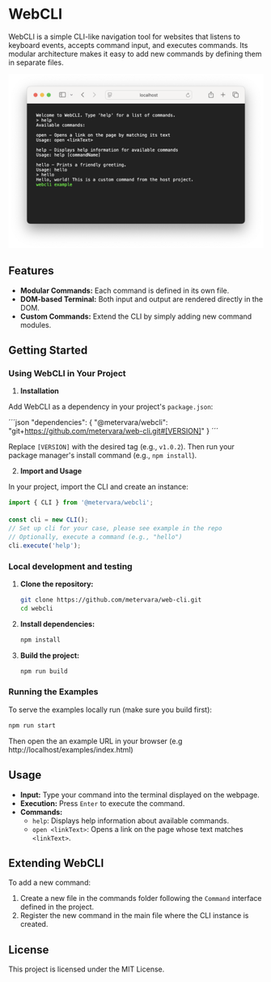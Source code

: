 # WebCLI

WebCLI is a simple CLI-like navigation tool for websites that listens to keyboard events, accepts command input, and executes commands. Its modular architecture makes it easy to add new commands by defining them in separate files.

![example usage](./assets/webcli-01.png)

## Features

- **Modular Commands:** Each command is defined in its own file.
- **DOM-based Terminal:** Both input and output are rendered directly in the DOM.
- **Custom Commands:** Extend the CLI by simply adding new command modules.

## Getting Started

### Using WebCLI in Your Project

1. **Installation**

Add WebCLI as a dependency in your project's `package.json`:

´´´json
"dependencies": {
  "@metervara/webcli": "git+https://github.com/metervara/web-cli.git#[VERSION]"
}
´´´

Replace `[VERSION]` with the desired tag (e.g., `v1.0.2`). Then run your package manager's install command (e.g., `npm install`).

2. **Import and Usage**

In your project, import the CLI and create an instance:

```js
import { CLI } from '@metervara/webcli';

const cli = new CLI();
// Set up cli for your case, please see example in the repo
// Optionally, execute a command (e.g., "hello")
cli.execute('help');
```

### Local development and testing

1. **Clone the repository:**

   ```bash
   git clone https://github.com/metervara/web-cli.git
   cd webcli
   ```

2. **Install dependencies:**

   ```bash
   npm install
   ```

3. **Build the project:**

   ```bash
   npm run build
   ```

### Running the Examples

To serve the examples locally run (make sure you build first):

```bash
npm run start
```

Then open the an example URL in your browser (e.g http://localhost/examples/index.html)

## Usage

- **Input:** Type your command into the terminal displayed on the webpage.
- **Execution:** Press `Enter` to execute the command.
- **Commands:**
  - `help`: Displays help information about available commands.
  - `open <linkText>`: Opens a link on the page whose text matches `<linkText>`.

## Extending WebCLI

To add a new command:
1. Create a new file in the commands folder following the `Command` interface defined in the project.
2. Register the new command in the main file where the CLI instance is created.

## License

This project is licensed under the MIT License.
